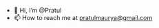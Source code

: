- 👋 Hi, I’m @Pratul
- 📫 How to reach me  at pratulmaurya@gmail.com

<!---
mauryapratul/mauryapratul is a ✨ special ✨ repository because its `README.md` (this file) appears on your GitHub profile.
You can click the Preview link to take a look at your changes.
--->
